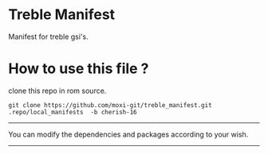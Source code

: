 # Treble Manifest

Manifest for treble gsi's.

# How to use this file ?

clone this repo in rom source.  

    git clone https://github.com/moxi-git/treble_manifest.git .repo/local_manifests  -b cherish-16
  
------------------------------------------------------

You can modify the dependencies and packages according to your wish.

------------------------------------------------------

